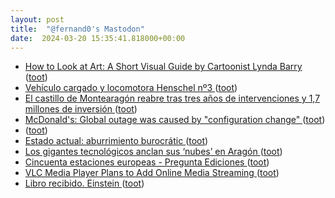 ```yaml
---
layout: post
title:  "@fernand0's Mastodon"
date:  2024-03-20 15:35:41.818000+00:00
---
```

*  [How to Look at Art: A Short Visual Guide by Cartoonist Lynda Barry  ](https://www.openculture.com/2016/06/how-to-look-at-art-a-short-visual-guide-by-cartoonist-lynda-barry.html) ([toot](https://mastodon.social/@fernand0/112128749850962918))
*  [Vehículo cargado y locomotora Henschel nº3 ](https://www.flickr.com/photos/fernand0/53564703876) ([toot](https://mastodon.social/@fernand0/112128682984889998))
*  [El castillo de Montearagón reabre tras tres años de intervenciones y 1,7 millones de inversión  ](https://www.diariodelaltoaragon.es/noticias/huesca/2024/03/16/el-castillo-de-montearagon-reabre-tras-tres-anos-de-intervenciones-y-1-7-millones-de-inversion-1719187-daa.html) ([toot](https://mastodon.social/@fernand0/112127911917762988))
*  [McDonald's: Global outage was caused by "configuration change" ](https://www.bleepingcomputer.com/news/technology/mcdonalds-global-outage-was-caused-by-configuration-change) ([toot](https://mastodon.social/@fernand0/112127870550601629))
*  [ ](https://mastodon.la/@AmbrosTheGreat) ([toot](https://mastodon.social/@fernand0/112127703357950589))
*  [Estado actual: aburrimiento burocrátic ](https://mastodon.social/@fernand0/112127679406678041) ([toot](https://mastodon.social/@fernand0/112127679406678041))
*  [Los gigantes tecnológicos anclan sus ‘nubes’ en Aragón ](https://www.elperiodicodearagon.com/aragon/2024/03/17/gigantes-tecnologicos-anclan-nubes-aragon-99571158.htm) ([toot](https://mastodon.social/@fernand0/112127540391649079))
*  [Cincuenta estaciones europeas - Pregunta Ediciones  ](https://preguntaediciones.com/libro/cincuenta-estaciones-europeas/) ([toot](https://mastodon.social/@fernand0/112127292390685600))
*  [VLC Media Player Plans to Add Online Media Streaming ](https://news.itsfoss.com/vlc-online-streaming) ([toot](https://mastodon.social/@fernand0/112125725113805930))
*  [Libro recibido. Einstein ](https://fotografiasenmovimiento.wordpress.com/2024/03/19/libro-recibido-einstein) ([toot](https://mastodon.social/@fernand0/112125687102577094))
